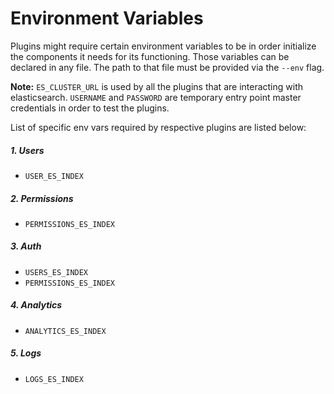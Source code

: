 # Environment Variables

Plugins might require certain environment variables to be in order initialize the components it needs for its functioning. Those variables can be declared in any file. The path to that file must be provided via the `--env` flag.

**Note:** `ES_CLUSTER_URL` is used by all the plugins that are interacting with elasticsearch. `USERNAME` and `PASSWORD` are temporary entry point master credentials in order to test the plugins. 

List of specific env vars required by respective plugins are listed below:

##### 1. Users
- `USER_ES_INDEX`

##### 2. Permissions
- `PERMISSIONS_ES_INDEX`

##### 3. Auth
- `USERS_ES_INDEX`
- `PERMISSIONS_ES_INDEX`

##### 4. Analytics
- `ANALYTICS_ES_INDEX`

##### 5. Logs
- `LOGS_ES_INDEX`
